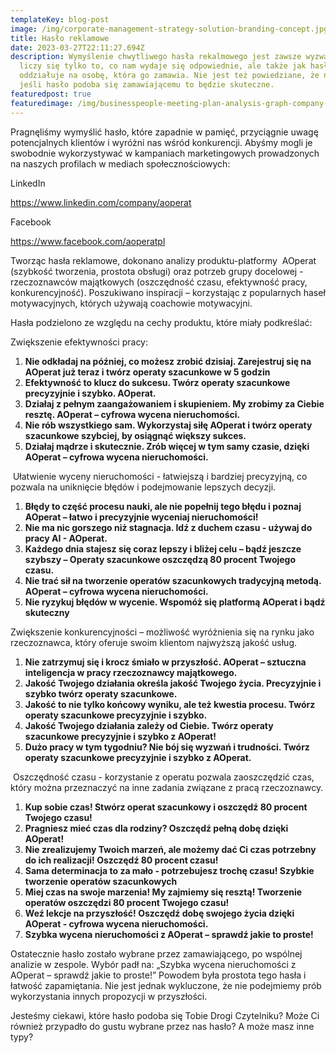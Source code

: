 ```yaml
---
templateKey: blog-post
image: /img/corporate-management-strategy-solution-branding-concept.jpg
title: Hasło reklamowe
date: 2023-03-27T22:11:27.694Z
description: Wymyślenie chwytliwego hasła rekalmowego jest zawsze wyzwaniem. Nie
  liczy się tylko to, co nam wydaje się odpowiednie, ale także jak hasło
  oddziałuje na osobę, która go zamawia. Nie jest też powiedziane, że nawet
  jeśli hasło podoba się zamawiającemu to będzie skuteczne.
featuredpost: true
featuredimage: /img/businesspeople-meeting-plan-analysis-graph-company-finance-strat.jpg
---
```

P﻿ragnęliśmy wymyślić hasło, które zapadnie w pamięć, przyciągnie uwagę potencjalnych klientów i wyróżni nas wśród konkurencji. Abyśmy mogli je swobodnie wykorzystywać w kampaniach marketingowych prowadzonych na naszych  profilach w mediach społecznościowych:

L﻿inkedIn

<https://www.linkedin.com/company/aoperat>

F﻿acebook

<https://www.facebook.com/aoperatpl>

Tworząc hasła reklamowe, dokonano analizy produktu-platformy  AOperat (szybkość tworzenia, prostota obsługi) oraz potrzeb grupy docelowej - rzeczoznawców majątkowych (oszczędność czasu, efektywność pracy, konkurencyjność). Poszukiwano inspiracji – korzystając z popularnych haseł motywacyjnych, których używają coachowie motywacyjni.

Hasła podzielono ze względu na cechy produktu, które miały podkreślać:

Zwiększenie efektywności pracy:

1. **Nie odkładaj na później, co możesz zrobić dzisiaj. Zarejestruj się na AOperat już teraz i twórz operaty szacunkowe w 5 godzin**
2. **Efektywność to klucz do sukcesu. Twórz operaty szacunkowe precyzyjnie i szybko. AOperat.**
3. **Działaj z pełnym zaangażowaniem i skupieniem. My zrobimy za Ciebie resztę. AOperat – cyfrowa wycena nieruchomości.**
4. **Nie rób wszystkiego sam. Wykorzystaj siłę AOperat i twórz operaty szacunkowe szybciej, by osiągnąć większy sukces.**
5. **Działaj mądrze i skutecznie. Zrób więcej w tym samy czasie, dzięki AOperat – cyfrowa wycena nieruchomości.**

 Ułatwienie wyceny nieruchomości - łatwiejszą i bardziej precyzyjną, co pozwala na uniknięcie błędów i podejmowanie lepszych decyzji.

1. **Błędy to część procesu nauki, ale nie popełnij tego błędu i poznaj AOperat – łatwo i precyzyjnie wyceniaj nieruchomości!**
2. **Nie ma nic gorszego niż stagnacja. Idź z duchem czasu - używaj do pracy AI - AOperat.**
3. **Każdego dnia stajesz się coraz lepszy i bliżej celu – bądź jeszcze szybszy – Operaty szacunkowe oszczędzą  80 procent Twojego czasu.**
4. **Nie trać sił na tworzenie operatów szacunkowych tradycyjną metodą. AOperat – cyfrowa wycena nieruchomości.**
5. **Nie ryzykuj błędów w wycenie. Wspomóż się platformą AOperat i bądź skuteczny**

Zwiększenie konkurencyjności – możliwość wyróżnienia się na rynku jako rzeczoznawca, który oferuje swoim klientom najwyższą jakość usług.

1. **Nie zatrzymuj się i krocz śmiało w przyszłość. AOperat – sztuczna inteligencja w pracy rzeczoznawcy majątkowego.**
2. **Jakość Twojego działania określa jakość Twojego życia. Precyzyjnie i szybko twórz operaty szacunkowe.**
3. **Jakość to nie tylko końcowy wyniku, ale też kwestia procesu. Twórz operaty szacunkowe precyzyjnie i szybko.**
4. **Jakość Twojego działania zależy od Ciebie. Twórz operaty szacunkowe precyzyjnie i szybko z AOperat!**
5. **Dużo pracy w tym tygodniu? Nie bój się wyzwań i trudności. Twórz operaty szacunkowe precyzyjnie i szybko z AOperat.** 

 Oszczędność czasu - korzystanie z operatu pozwala zaoszczędzić czas, który można przeznaczyć na inne zadania związane z pracą rzeczoznawcy.

1. **Kup sobie czas! Stwórz operat szacunkowy i oszczędź 80 procent Twojego czasu!**
2. **Pragniesz mieć czas dla rodziny? Oszczędź pełną dobę dzięki AOperat!**
3. **Nie zrealizujemy Twoich marzeń, ale możemy dać Ci czas potrzebny do ich realizacji! Oszczędź 80 procent czasu!**
4. **Sama determinacja to za mało - potrzebujesz trochę czasu! Szybkie tworzenie operatów szacunkowych**
5. **Miej czas na swoje marzenia! My zajmiemy się resztą! Tworzenie operatów oszczędzi 80 procent Twojego czasu!**
6. **Weź lekcje na przyszłość! Oszczędź dobę swojego życia dzięki AOperat - cyfrowa wycena nieruchomości.**
7. **Szybka wycena nieruchomości z AOperat – sprawdź jakie to proste!**

Ostatecznie hasło zostało wybrane przez zamawiającego, po wspólnej analizie w zespole. Wybór padł na:
„Szybka wycena nieruchomości z AOperat – sprawdź jakie to proste!”
Powodem była prostota tego hasła i łatwość zapamiętania. Nie jest jednak wykluczone, że nie podejmiemy prób wykorzystania innych propozycji w przyszłości.

J﻿esteśmy ciekawi, które hasło podoba się Tobie Drogi Czytelniku? Może Ci również przypadło do gustu wybrane przez nas hasło? A może masz inne typy?